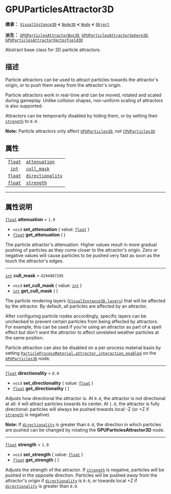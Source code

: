 <!-- ⚠ 请勿编辑本文件 ⚠ -->
<!-- 本文档使用脚本从 WeDot 引擎源码仓库生成。 -->
<!-- 生成脚本：https://github.com/WeDot-Engine/WeDot/tree/master/doc/tools/make_md.py； -->
<!-- 原文件：https://github.com/WeDot-Engine/WeDot/tree/master/doc/classes/GPUParticlesAttractor3D.xml。 -->

<div id="_class_gpuparticlesattractor3d"></div>

# GPUParticlesAttractor3D

**继承：** [`VisualInstance3D`](class_visualinstance3d.md) **<** [`Node3D`](class_node3d.md) **<** [`Node`](class_node.md) **<** [`Object`](class_object.md)

**派生：** [`GPUParticlesAttractorBox3D`](class_gpuparticlesattractorbox3d.md), [`GPUParticlesAttractorSphere3D`](class_gpuparticlesattractorsphere3d.md), [`GPUParticlesAttractorVectorField3D`](class_gpuparticlesattractorvectorfield3d.md)

Abstract base class for 3D particle attractors.

## 描述

Particle attractors can be used to attract particles towards the attractor's origin, or to push them away from the attractor's origin.

Particle attractors work in real-time and can be moved, rotated and scaled during gameplay. Unlike collision shapes, non-uniform scaling of attractors is also supported.

Attractors can be temporarily disabled by hiding them, or by setting their [`strength`](class_gpuparticlesattractor3d.md#class_gpuparticlesattractor3d_property_strength) to `0.0`.

 **Note:** Particle attractors only affect [`GPUParticles3D`](class_gpuparticles3d.md), not [`CPUParticles3D`](class_cpuparticles3d.md).

## 属性

|||
|:-:|:--|
| [`float`](class_float.md) | [`attenuation`](class_gpuparticlesattractor3d.md#class_gpuparticlesattractor3d_property_attenuation)       | ``1.0``        |
| [`int`](class_int.md)     | [`cull_mask`](class_gpuparticlesattractor3d.md#class_gpuparticlesattractor3d_property_cull_mask)           | ``4294967295`` |
| [`float`](class_float.md) | [`directionality`](class_gpuparticlesattractor3d.md#class_gpuparticlesattractor3d_property_directionality) | ``0.0``        |
| [`float`](class_float.md) | [`strength`](class_gpuparticlesattractor3d.md#class_gpuparticlesattractor3d_property_strength)             | ``1.0``        |

<!-- rst-class:: classref-section-separator -->

---

## 属性说明

<div id="_class_gpuparticlesattractor3d_property_attenuation"></div>

[`float`](class_float.md) **attenuation** = ``1.0`` <div id="class_gpuparticlesattractor3d_property_attenuation"></div>

- `void` **set_attenuation** ( value: [`float`](class_float.md) )
- [`float`](class_float.md) **get_attenuation** ( )

The particle attractor's attenuation. Higher values result in more gradual pushing of particles as they come closer to the attractor's origin. Zero or negative values will cause particles to be pushed very fast as soon as the touch the attractor's edges.

<!-- rst-class:: classref-item-separator -->

---

<div id="_class_gpuparticlesattractor3d_property_cull_mask"></div>

[`int`](class_int.md) **cull_mask** = ``4294967295`` <div id="class_gpuparticlesattractor3d_property_cull_mask"></div>

- `void` **set_cull_mask** ( value: [`int`](class_int.md) )
- [`int`](class_int.md) **get_cull_mask** ( )

The particle rendering layers ([`VisualInstance3D.layers`](class_visualinstance3d.md#class_visualinstance3d_property_layers)) that will be affected by the attractor. By default, all particles are affected by an attractor.

After configuring particle nodes accordingly, specific layers can be unchecked to prevent certain particles from being affected by attractors. For example, this can be used if you're using an attractor as part of a spell effect but don't want the attractor to affect unrelated weather particles at the same position.

Particle attraction can also be disabled on a per-process material basis by setting [`ParticleProcessMaterial.attractor_interaction_enabled`](class_particleprocessmaterial.md#class_particleprocessmaterial_property_attractor_interaction_enabled) on the [`GPUParticles3D`](class_gpuparticles3d.md) node.

<!-- rst-class:: classref-item-separator -->

---

<div id="_class_gpuparticlesattractor3d_property_directionality"></div>

[`float`](class_float.md) **directionality** = ``0.0`` <div id="class_gpuparticlesattractor3d_property_directionality"></div>

- `void` **set_directionality** ( value: [`float`](class_float.md) )
- [`float`](class_float.md) **get_directionality** ( )

Adjusts how directional the attractor is. At `0.0`, the attractor is not directional at all: it will attract particles towards its center. At `1.0`, the attractor is fully directional: particles will always be pushed towards local -Z (or +Z if [`strength`](class_gpuparticlesattractor3d.md#class_gpuparticlesattractor3d_property_strength) is negative).

 **Note:** If [`directionality`](class_gpuparticlesattractor3d.md#class_gpuparticlesattractor3d_property_directionality) is greater than `0.0`, the direction in which particles are pushed can be changed by rotating the **GPUParticlesAttractor3D** node.

<!-- rst-class:: classref-item-separator -->

---

<div id="_class_gpuparticlesattractor3d_property_strength"></div>

[`float`](class_float.md) **strength** = ``1.0`` <div id="class_gpuparticlesattractor3d_property_strength"></div>

- `void` **set_strength** ( value: [`float`](class_float.md) )
- [`float`](class_float.md) **get_strength** ( )

Adjusts the strength of the attractor. If [`strength`](class_gpuparticlesattractor3d.md#class_gpuparticlesattractor3d_property_strength) is negative, particles will be pushed in the opposite direction. Particles will be pushed *away* from the attractor's origin if [`directionality`](class_gpuparticlesattractor3d.md#class_gpuparticlesattractor3d_property_directionality) is `0.0`, or towards local +Z if [`directionality`](class_gpuparticlesattractor3d.md#class_gpuparticlesattractor3d_property_directionality) is greater than `0.0`.

[^virtual]: 本方法通常需要用户覆盖才能生效。
[^const]: 本方法无副作用，不会修改该实例的任何成员变量。
[^vararg]: 本方法除了能接受在此处描述的参数外，还能够继续接受任意数量的参数。
[^constructor]: 本方法用于构造某个类型。
[^static]: 调用本方法无需实例，可直接使用类名进行调用。
[^operator]: 本方法描述的是使用本类型作为左操作数的有效运算符。
[^bitfield]: 这个值是由下列位标志构成位掩码的整数。
[^void]: 无返回值。
